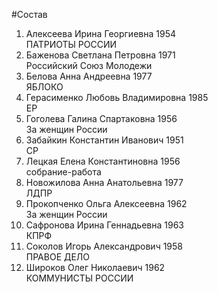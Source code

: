 #Состав
1. Алексеева Ирина Георгиевна 1954   
    ПАТРИОТЫ РОССИИ
2. Баженова Светлана Петровна 1971   
    Российский Союз Молодежи
3. Белова Анна Андреевна 1977   
    ЯБЛОКО
4. Герасименко Любовь Владимировна 1985   
    ЕР
5. Гоголева Галина Спартаковна 1956   
    За женщин России
6. Забайкин Константин Иванович 1951   
    СР
7. Лецкая Елена Константиновна 1956   
    собрание-работа
8. Новожилова Анна Анатольевна 1977   
    ЛДПР
9. Прокопченко Ольга Алексеевна 1962   
    За женщин России
10. Сафронова Ирина Геннадьевна 1963   
    КПРФ
11. Соколов Игорь Александрович 1958   
    ПРАВОЕ ДЕЛО
12. Широков Олег Николаевич 1962   
    КОММУНИСТЫ РОССИИ
